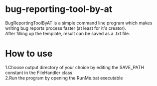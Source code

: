 # bug-reporting-tool-by-at

BugReportingToolByAT is a simple command line program which makes writing bug reports process faster (at least for it's creator). </br>
After filling up the template, result can be saved as a .txt file.

# How to use
 1.Choose output directory of your choice by editing the SAVE_PATH constant in the FileHandler class </br>
 2.Run the program by opening the RunMe.bat executable
